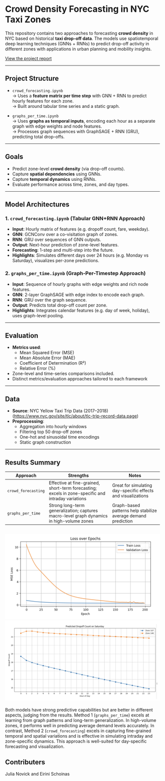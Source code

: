 # Crowd Density Forecasting in NYC Taxi Zones

This repository contains two approaches to forecasting **crowd density** in NYC based on historical **taxi drop-off data**. The models use spatiotemporal deep learning techniques (GNNs + RNNs) to predict drop-off activity in different zones with applications in urban planning and mobility insights. 

[View the project report](GNN-RNN_CrowdDensityForecasting.pdf)

---

## Project Structure

- `crowd_forecasting.ipynb`  
  → Uses a **feature matrix per time step** with GNN + RNN to predict hourly features for each zone.  
  → Built around tabular time series and a static graph.

- `graphs_per_time.ipynb`  
  → Uses **graphs as temporal inputs**, encoding each hour as a separate graph with edge weights and node features.  
  → Processes graph sequences with GraphSAGE + RNN (GRU), predicting total drop-offs.

---

## Goals

- Predict zone-level **crowd density** (via drop-off counts).
- Capture **spatial dependencies** using GNNs.
- Capture **temporal dynamics** using RNNs.
- Evaluate performance across time, zones, and day types.

---

## Model Architectures

### 1. `crowd_forecasting.ipynb` (Tabular GNN+RNN Approach)
- **Input**: Hourly matrix of features (e.g. dropoff count, fare, weekday).
- **GNN**: GCNConv over a co-visitation graph of zones.
- **RNN**: GRU over sequences of GNN outputs.
- **Output**: Next-hour prediction of zone-level features.
- **Forecasting**: 1-step and multi-step into the future.
- **Highlights**: Simulates different days over 24 hours (e.g. Monday vs Saturday), visualizes per-zone predictions.

### 2. `graphs_per_time.ipynb` (Graph-Per-Timestep Approach)
- **Input**: Sequence of hourly graphs with edge weights and rich node features.
- **GNN**: 2-layer GraphSAGE with edge index to encode each graph.
- **RNN**: GRU over the graph sequence.
- **Output**: Predicts total drop-off count per zone.
- **Highlights**: Integrates calendar features (e.g. day of week, holiday), uses graph-level pooling.

---

## Evaluation

- **Metrics used**:
  - Mean Squared Error (MSE)
  - Mean Absolute Error (MAE)
  - Coefficient of Determination (R²)
  - Relative Error (%)
- Zone-level and time-series comparisons included.
- Distinct metrics/evaluation approaches tailored to each framework

---

## Data

- **Source**: NYC Yellow Taxi Trip Data (2017–2018) (https://www.nyc.gov/site/tlc/about/tlc-trip-record-data.page)
- **Preprocessing**:
  - Aggregation into hourly windows
  - Filtering top 50 drop-off zones
  - One-hot and sinusoidal time encodings
  - Static graph construction

---

## Results Summary

| Approach               | Strengths                                                      | Notes                                                         |
|------------------------|----------------------------------------------------------------|---------------------------------------------------------------|
| `crowd_forecasting`    | Effective at fine-grained, short-term forecasting; excels in zone-specific and intraday variations | Great for simulating day-specific effects and visualizations             |
| `graphs_per_time`      | Strong long-term generalization; captures macro-level graph dynamics in high-volume zones | Graph-based patterns help stabilize average demand prediction    |


![Loss](Result_graphs/Loss_graph.png)
![Loss](Result_graphs/Predicted_density_across_zones.png)
---
Both models have strong predictive capabilities but are better in different aspects, judging from the results. Method 1 (`graphs_per_time`) excels at learning from graph patterns and long-term generalization. In high-volume zones, it performs well in predicting average demand levels accurately. In contrast, Method 2 (`crowd_forecasting`) excels in capturing fine-grained temporal and spatial variations and is effective in simulating intraday and zone-specific dynamics. This approach is well-suited for day-specific forecasting and visualization.


## Contributers

Julia Novick and Eirini Schoinas
